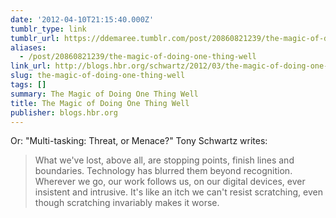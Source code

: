```yaml
---
date: '2012-04-10T21:15:40.000Z'
tumblr_type: link
tumblr_url: https://ddemaree.tumblr.com/post/20860821239/the-magic-of-doing-one-thing-well
aliases:
  - /post/20860821239/the-magic-of-doing-one-thing-well
link_url: http://blogs.hbr.org/schwartz/2012/03/the-magic-of-doing-one-thing-a.html
slug: the-magic-of-doing-one-thing-well
tags: []
summary: The Magic of Doing One Thing Well
title: The Magic of Doing One Thing Well
publisher: blogs.hbr.org
---
```


Or: "Multi-tasking: Threat, or Menace?" Tony Schwartz writes:

> What we've lost, above all, are stopping points, finish lines and boundaries. Technology has blurred them beyond recognition. Wherever we go, our work follows us, on our digital devices, ever insistent and intrusive. It's like an itch we can't resist scratching, even though scratching invariably makes it worse.